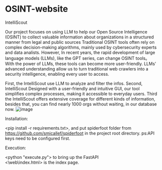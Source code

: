 # OSINT-website
IntelliScout

Our project focuses on using LLM to help our Open Source Intelligence (OSINT) to collect valuable information about organizations in a structured manner from legal and public sources
Traditional OSINT tools  often rely on complex decision-making algorithms, mainly used by cybersecurity experts and data analists. 
However, In recent years, the rapid development of large language models (LLMs), like the GPT series, can change OSINT tools。 With the power of LLMs, these tools can become more user-friendly. LLMs' advanced understanding allow us to turn traditional web crawlers into a security intelligence, enabling every user to access.


First, the IntelliScout use LLM to analyze and filter the infos.
Second, IntelliScout Designed with a user-friendly and intuitive GUI, our tool simplifies complex processes, making it accessible to everyday users.
Third the IntelliScout offers extensive coverage for different kinds of information, besides that,  you can find nearly 1000 orgs without waiting, in our database now.
![image](https://github.com/user-attachments/assets/9f327524-5efe-4cfc-aee0-c5c52d4c3df2)

Installation:

<pip install -r requirements.txt>, and put spiderfoot folder from https://github.com/smicallef/spiderfoot in the project root directory. ps:API keys need to be configured first.

Execution:

<python "execute.py"> to bring up the FastAPI       
<\web\index.html> is the index page.
